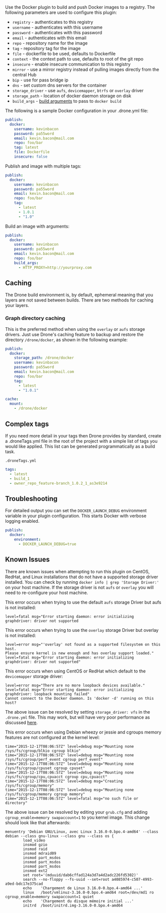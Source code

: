 Use the Docker plugin to build and push Docker images to a registry. The following parameters are used to configure this plugin:

* `registry` - authenticates to this registry
* `username` - authenticates with this username
* `password` - authenticates with this password
* `email` - authenticates with this email
* `repo` - repository name for the image
* `tag` - repository tag for the image
* `file` - dockerfile to be used, defaults to Dockerfile
* `context` - the context path to use, defaults to root of the git repo
* `insecure` - enable insecure communication to this registry
* `mirror` - use a mirror registry instead of pulling images directly from the central Hub
* `bip` - use for pass bridge ip
* `dns` - set custom dns servers for the container
* `storage_driver` - use `aufs`, `devicemapper`, `btrfs` or `overlay` driver
* `storage_path` - location of docker daemon storage on disk
* `build_args` - [build arguments](https://docs.docker.com/engine/reference/commandline/build/#set-build-time-variables-build-arg) to pass to `docker build`

The following is a sample Docker configuration in your .drone.yml file:

```yaml
publish:
  docker:
    username: kevinbacon
    password: pa55word
    email: kevin.bacon@mail.com
    repo: foo/bar
    tag: latest
    file: Dockerfile
    insecure: false
```

Publish and image with multiple tags:

```yaml
publish:
  docker:
    username: kevinbacon
    password: pa55word
    email: kevin.bacon@mail.com
    repo: foo/bar
    tag:
      - latest
      - 1.0.1
      - "1.0"
```

Build an image with arguments:

```yaml
publish:
  docker:
    username: kevinbacon
    password: pa55word
    email: kevin.bacon@mail.com
    repo: foo/bar
    build_args:
      - HTTP_PROXY=http://yourproxy.com
```

## Caching

The Drone build environment is, by default, ephemeral meaning that you layers are not saved between builds. There are two methods for caching your layers.

### Graph directory caching

This is the preferred method when using the `overlay` or `aufs` storage drivers. Just use Drone's caching feature to backup and restore the directory `/drone/docker`, as shown in the following example:

```yaml
publish:
  docker:
    storage_path: /drone/docker
    username: kevinbacon
    password: pa55word
    email: kevin.bacon@mail.com
    repo: foo/bar
    tag:
      - latest
      - "1.0.1"

cache:
  mount:
    - /drone/docker
```

## Complex tags

If you need more detail in your tags then Drone provides by standard, create a .droneTags.yml file in the root of the project with a simple list of tags you would like applied.  This list can be generated programmatically as a build task.

`.droneTags.yml`
```yaml
tags:
  - latest
  - build_1
  - owner_repo_feature-branch_1.0.2_1_as3e9214
```

## Troubleshooting

For detailed output you can set the `DOCKER_LAUNCH_DEBUG` environment variable in your plugin configuration. This starts Docker with verbose logging enabled.

```yaml
publish:
  docker:
    environment:
      - DOCKER_LAUNCH_DEBUG=true
```

## Known Issues

There are known issues when attempting to run this plugin on CentOS, RedHat, and Linux installations that do not have a supported storage driver installed. You can check by running `docker info | grep 'Storage Driver:'` on your host machine. If the storage driver is not `aufs` or `overlay` you will need to re-configure your host machine.

This error occurs when trying to use the default `aufs` storage Driver but aufs is not installed:

```
level=fatal msg="Error starting daemon: error initializing graphdriver: driver not supported
```

This error occurs when trying to use the `overlay` storage Driver but overlay is not installed:

```
level=error msg="'overlay' not found as a supported filesystem on this host.
Please ensure kernel is new enough and has overlay support loaded."
level=fatal msg="Error starting daemon: error initializing graphdriver: driver not supported"
```

This error occurs when using CentOS or RedHat which default to the `devicemapper` storage driver:

```
level=error msg="There are no more loopback devices available."
level=fatal msg="Error starting daemon: error initializing graphdriver: loopback mounting failed"
Cannot connect to the Docker daemon. Is 'docker -d' running on this host?
```

The above issue can be resolved by setting `storage_driver: vfs` in the `.drone.yml` file. This may work, but will have very poor performance as discussed [here](https://github.com/rancher/docker-from-scratch/issues/20).

This error occurs when using Debian wheezy or jessie and cgroups memory features are not configured at the kernel level:

```
time="2015-12-17T08:06:57Z" level=debug msg="Mounting none /sys/fs/cgroup/blkio cgroup blkio"
time="2015-12-17T08:06:57Z" level=debug msg="Mounting none /sys/fs/cgroup/perf_event cgroup perf_event"
time="2015-12-17T08:06:57Z" level=debug msg="Mounting none /sys/fs/cgroup/cpuset cgroup cpuset"
time="2015-12-17T08:06:57Z" level=debug msg="Mounting none /sys/fs/cgroup/cpu,cpuacct cgroup cpu,cpuacct"
time="2015-12-17T08:06:57Z" level=debug msg="Creating /sys/fs/cgroup/memory"
time="2015-12-17T08:06:57Z" level=debug msg="Mounting none /sys/fs/cgroup/memory cgroup memory"
time="2015-12-17T08:06:57Z" level=fatal msg="no such file or directory"
```

The above issue can be resolved by editing your `grub.cfg` and adding `cgroup_enable=memory swapaccount=1` to you kernel image. This change should look like that afterwards:

```
menuentry 'Debian GNU/Linux, avec Linux 3.16.0-0.bpo.4-amd64' --class debian --class gnu-linux --class gnu --class os {
        load_video
        insmod gzio
        insmod raid
        insmod mdraid09
        insmod part_msdos
        insmod part_msdos
        insmod part_msdos
        insmod ext2
        set root='(mduuid/dab6cffad124a3d7a4d2adc226fd5302)'
        search --no-floppy --fs-uuid --set=root a4085974-c507-4993-a9ed-bdc17e375cad
        echo    'Chargement de Linux 3.16.0-0.bpo.4-amd64 ...'
        linux   /boot/vmlinuz-3.16.0-0.bpo.4-amd64 root=/dev/md1 ro  cgroup_enable=memory swapaccount=1 quiet
        echo    'Chargement du disque mémoire initial ...'
        initrd  /boot/initrd.img-3.16.0-0.bpo.4-amd64
```

